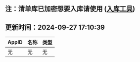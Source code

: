## 注：清单库已加密想要入库请使用 ([入库工具](https://github.com/BlankTMing/ManifestAutoUpdate/releases))

## 更新时间：2024-09-27 17:10:39
| AppID | 名称 | 类型  |
| :-------------------- | :----------------------------- | :----------- |
| 无 | 无 | 无 |
